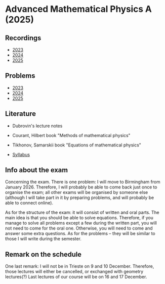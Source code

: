 # Advanced Mathematical Physics A (2025)

## Recordings

- [2023](https://youtube.com/playlist?list=PLFKddYJiFkm7suM8aHP6iLM_m2wQ31tyW)
- [2024](https://youtube.com/playlist?list=PLFKddYJiFkm5HLc23j14r5TKbi2R6SM0C)
- [2025](https://youtube.com/playlist?list=PLFKddYJiFkm6NnXXPL_Gq72AqX-hu5jPz)

## Problems

- [2023](./problems/problems_2023.pdf)
- [2024](./problems/problems_2024.pdf)
- [2025](./problems/problems_2025.pdf)

## Literature

- Dubrovin's lecture notes

- Courant, Hilbert book "Methods of mathematical physics"

- Tikhonov, Samarskii book "Equations of mathematical physics"

- [Syllabus](https://units.coursecatalogue.cineca.it/insegnamenti/2025/118750/2025/1/10801?coorte=2025&schemaid=13028)

## Info about the exam

Concerning the exam. There is one problem: I will move to Birmingham from January 2026. Therefore, I will probably be able to come back just once to organise the exam; all other exams will be organised by someone else (although I will take part in it by preparing problems, and will probably be able to connect online).

As for the structure of the exam: it will consist of written and oral parts. The main idea is that you should be able to solve equations. Therefore, if you manage to solve all problems except a few during the written part, you will not need to come for the oral one. Otherwise, you will need to come and answer some extra questions. As for the problems – they will be similar to those I will write during the semester.

## Remark on the schedule

One last remark: I will not be in Trieste on 9 and 10 December. Therefore, those lectures will either be cancelled, or exchanged with geometry lectures(?) Last lectures of our course will be on 16 and 17 December.